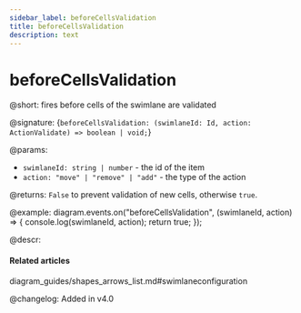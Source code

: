 ```yaml
---
sidebar_label: beforeCellsValidation
title: beforeCellsValidation 
description: text
---
```


# beforeCellsValidation
 
@short: fires before cells of the swimlane are validated

@signature: {`beforeCellsValidation: (swimlaneId: Id, action: ActionValidate) => boolean | void;`}

@params:
- `swimlaneId: string | number` - the id of the item
- `action: "move" | "remove" | "add"` - the type of the action

@returns:
`False` to prevent validation of new cells, otherwise `true`.

@example:
diagram.events.on("beforeCellsValidation", (swimlaneId, action) => {
    console.log(swimlaneId, action);
    return true;
});

@descr:

#### Related articles

diagram_guides/shapes_arrows_list.md#swimlaneconfiguration

@changelog:
Added in v4.0

